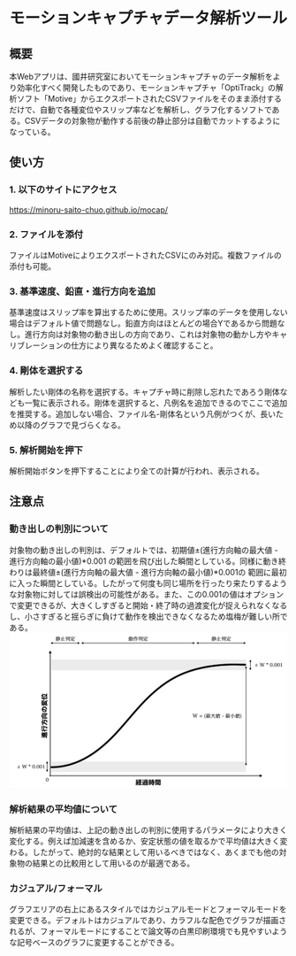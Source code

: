 # モーションキャプチャデータ解析ツール

## 概要
本Webアプリは、國井研究室においてモーションキャプチャのデータ解析をより効率化すべく開発したものであり、モーションキャプチャ「OptiTrack」の解析ソフト「Motive」からエクスポートされたCSVファイルをそのまま添付するだけで、自動で各種変位やスリップ率などを解析し、グラフ化するソフトである。CSVデータの対象物が動作する前後の静止部分は自動でカットするようになっている。

## 使い方
### 1. 以下のサイトにアクセス
https://minoru-saito-chuo.github.io/mocap/

### 2. ファイルを添付
ファイルはMotiveによりエクスポートされたCSVにのみ対応。複数ファイルの添付も可能。

### 3. 基準速度、鉛直・進行方向を追加
基準速度はスリップ率を算出するために使用。スリップ率のデータを使用しない場合はデフォルト値で問題なし。鉛直方向はほとんどの場合Yであるから問題なし。進行方向は対象物の動き出しの方向であり、これは対象物の動かし方やキャリブレーションの仕方により異なるためよく確認すること。

### 4. 剛体を選択する
解析したい剛体の名称を選択する。キャプチャ時に削除し忘れたであろう剛体なども一覧に表示される。剛体を選択すると、凡例名を追加できるのでここで追加を推奨する。追加しない場合、ファイル名-剛体名という凡例がつくが、長いため以降のグラフで見づらくなる。

### 5. 解析開始を押下
解析開始ボタンを押下することにより全ての計算が行われ、表示される。

## 注意点
### 動き出しの判別について
対象物の動き出しの判別は、デフォルトでは、初期値±(進行方向軸の最大値 - 進行方向軸の最小値)*0.001 の範囲を飛び出した瞬間としている。同様に動き終わりは最終値±(進行方向軸の最大値 - 進行方向軸の最小値)*0.001の 範囲に最初に入った瞬間としている。したがって何度も同じ場所を行ったり来たりするような対象物に対しては誤検出の可能性がある。また、この0.001の値はオプションで変更できるが、大きくしすぎると開始・終了時の過渡変化が捉えられなくなるし、小さすぎると揺らぎに負けて動作を検出できなくなるため塩梅が難しい所である。
![動き出し判定の図解](exp.png)

### 解析結果の平均値について
解析結果の平均値は、上記の動き出しの判別に使用するパラメータにより大きく変化する。例えば加減速を含めるか、安定状態の値を取るかで平均値は大きく変わる。したがって、絶対的な結果として用いるべきではなく、あくまでも他の対象物の結果との比較用として用いるのが最適である。

### カジュアル/フォーマル
グラフエリアの右上にあるスタイルではカジュアルモードとフォーマルモードを変更できる。デフォルトはカジュアルであり、カラフルな配色でグラフが描画されるが、フォーマルモードにすることで論文等の白黒印刷環境でも見やすいような記号ベースのグラフに変更することができる。
